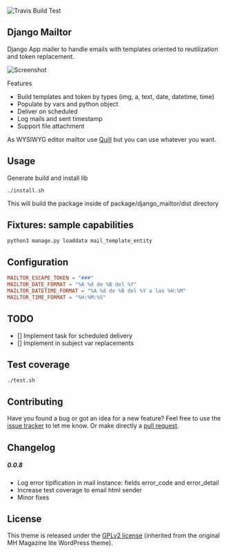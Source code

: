 ![Travis Build Test](https://travis-ci.org/cavg/django_mailtor.svg?branch=master)

Django Mailtor
-----

Django App mailer to handle emails with templates oriented to reutilization and token replacement.

![Screenshot](https://image.ibb.co/icaEum/Screen_Shot_2017_12_19_at_3_18_36_PM.png)

Features
* Build templates and token by types (img, a, text, date, datetime, time)
* Populate by vars and python object
* Deliver on scheduled
* Log mails and sent timestamp
* Support file attachment

As WYSIWYG editor mailtor use [Quill](https://quilljs.com/) but you can use whatever you want.

## Usage

Generate build and install lib

`./install.sh`

This will build the package inside of package/django_mailtor/dist directory

## Fixtures: sample capabilities

`python3 manage.py loaddata mail_template_entity`


## Configuration
```toml
MAILTOR_ESCAPE_TOKEN = "###"
MAILTOR_DATE_FORMAT = "%A %d de %B del %Y"
MAILTOR_DATETIME_FORMAT = "%A %d de %B del %Y a las %H:%M"
MAILTOR_TIME_FORMAT = "%H:%M:%S"
```

## TODO
- [] Implement task for scheduled delivery
- [] Implement in subject var replacements


## Test coverage

`./test.sh`

## Contributing

Have you found a bug or got an idea for a new feature? Feel free to use the [issue tracker](https://github.com/cavg/django_mailtor/issues) to let me know. Or make directly a [pull request](https://github.com/cavg/django_mailtor/pulls).

## Changelog

##### 0.0.8
* Log error tipification in mail instance: fields error_code and error_detail
* Increase test coverage to email html sender
* Minor fixes

## License

This theme is released under the [GPLv2 license](https://github.com/cavg/django_mailtor/blob/master/LICENSE.md) (inherited from the original MH Magazine lite WordPress theme).